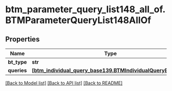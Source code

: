 # btm_parameter_query_list148_all_of.BTMParameterQueryList148AllOf

## Properties
Name | Type | Description | Notes
------------ | ------------- | ------------- | -------------
**bt_type** | **str** |  | [optional] 
**queries** | [**[btm_individual_query_base139.BTMIndividualQueryBase139]**](BTMIndividualQueryBase139.md) |  | [optional] 

[[Back to Model list]](../README.md#documentation-for-models) [[Back to API list]](../README.md#documentation-for-api-endpoints) [[Back to README]](../README.md)


